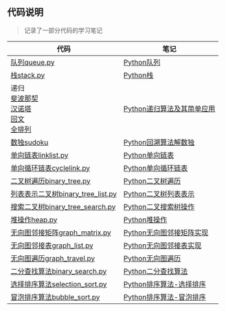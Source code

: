 ## 代码说明
> 记录了一部分代码的学习笔记
> 

| 代码                                                                                                                                                                                                                                                                                                                     | 笔记                                                                   |
|------------------------------------------------------------------------------------------------------------------------------------------------------------------------------------------------------------------------------------------------------------------------------------------------------------------------|----------------------------------------------------------------------|
| [队列queue.py](https://github.com/ByteToy/algo/blob/master/others/queue.py)                                                                                                                                                                                                                                              | [Python队列](http://bytetoy.cn/python/python_queue.html)               |
| [栈stack.py](https://github.com/ByteToy/algo/blob/master/others/stack.py)                                                                                                                                                                                                                                               | [Python栈](http://bytetoy.cn/python/python_stack.html)                |
| 递归<br/>[斐波那契](https://github.com/ByteToy/algo/blob/master/recursion/fib.py) <br/>[汉诺塔](https://github.com/ByteToy/algo/blob/master/recursion/hanoi.py) <br/>[回文](https://github.com/ByteToy/algo/blob/master/recursion/palindrome.py) <br/>[全排列](https://github.com/ByteToy/algo/blob/master/recursion/permutation.py) | [Python递归算法及其简单应用](http://bytetoy.cn/python/recursion.html)          |
| [数独sudoku](https://github.com/ByteToy/algo/blob/master/recursion/sudoku.py)                                                                                                                                                                                                                                            | [Python回溯算法解数独](http://bytetoy.cn/python/sudoku.html)                |
| [单向链表linklist.py](https://github.com/ByteToy/algo/blob/master/others/linklist.py)                                                                                                                                                                                                                                      | [Python单向链表](http://bytetoy.cn/python/linklist.html)                 |
| [单向循环链表cyclelink.py](others/cyclelink.py)                                                                                                                                                                                                                                                                              | [Python单向循环链表](http://bytetoy.cn/python/cyclelink.html)              |
| [二叉树遍历binary_tree.py](C07/binary_tree.py)                                                                                                                                                                                                                                                                              | [Python二叉树遍历](http://bytetoy.cn/python/binary_tree_travel.html)      |
| [列表表示二叉树binary_tree_list.py](C07/binary_tree_list.py)                                                                                                                                                                                                                                                                  | [Python二叉树列表表示](http://bytetoy.cn/python/binary_tree_array.html)     |
| [搜索二叉树binary_tree_search.py](C07/binary_tree_search.py)                                                                                                                                                                                                                                                                | [Python二叉搜索树操作](http://bytetoy.cn/python/binary_tree_search.html)    |
| [堆操作heap.py](C08/my_heap.py)                                                                                                                                                                                                                                                                                           | [Python堆操作](http://bytetoy.cn/python/python_heap.html)               |
| [无向图邻接矩阵graph_matrix.py](C09/graph_matrix.py)                                                                                                                                                                                                                                                                          | [Python无向图邻接矩阵实现](http://bytetoy.cn/python/python_graph_matrix.html) |
| [无向图邻接表graph_list.py](C09/graph_list.py)                                                                                                                                                                                                                                                                               | [Python无向图邻接表实现](http://bytetoy.cn/python/python_graph_list.html)                                                                 |
| [无向图遍历graph_travel.py](C09/graph_travel.py)                                                                                                                                                                                                                                                                            |[Python无向图遍历](http://bytetoy.cn/python/python_graph_travel.html)|
| [二分查找算法binary_search.py](C10/binary_search.py)                                                                                                                                                                                                                                                                         |[Python二分查找算法](http://bytetoy.cn/python/python_binary_search_close.html)|
| [选择排序算法selection_sort.py](C11/selection_sort.py)                                                                                                                                                                                                                                                                                                             |[Python排序算法-选择排序](http://bytetoy.cn/python/python_selection_sort.html)|
| [冒泡排序算法bubble_sort.py](C11/bubble_sort.py)                                                                                                                                                                                                                                                                                           |[Python排序算法-冒泡排序](http://bytetoy.cn/python/python_bubble_sort.html)|